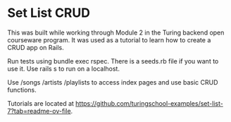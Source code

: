 # Set List CRUD

This was built while working through Module 2 in the Turing backend open courseware program. It was used as a tutorial to learn how to create a CRUD app on Rails.

Run tests using bundle exec rspec.
There is a seeds.rb file if you want to use it.
Use rails s to run on a localhost.

Use
    /songs
    /artists
    /playlists
to access index pages and use basic CRUD functions.

Tutorials are located at https://github.com/turingschool-examples/set-list-7?tab=readme-ov-file.
